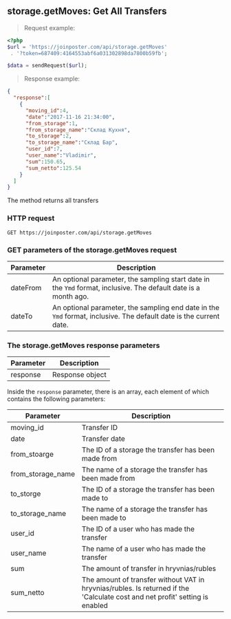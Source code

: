 ## storage.getMoves: Get All Transfers

> Request example:

```php
<?php
$url = 'https://joinposter.com/api/storage.getMoves'
 . '?token=687409:4164553abf6a031302898da7800b59fb';

$data = sendRequest($url);

```

> Response example:

```json
{
  "response":[
    {
      "moving_id":4,
      "date":"2017-11-16 21:34:00",
      "from_storage":1,
      "from_storage_name":"Склад Кухня",
      "to_storage":2,
      "to_storage_name":"Склад Бар",
      "user_id":7,
      "user_name":"Vladimir",
      "sum":150.65,
      "sum_netto":125.54
    }
  ]
}
```

The method returns all transfers

### HTTP request

`GET https://joinposter.com/api/storage.getMoves`

### GET parameters of the storage.getMoves request

Parameter | Description
--------- | -----------
dateFrom | An optional parameter, the sampling start date in the `Ymd` format, inclusive. The default date is a month ago.
dateTo | An optional parameter, the sampling end date in the `Ymd` format, inclusive. The default date is the current date.

### The storage.getMoves response parameters

Parameter | Description
--------- | -----------
response | Response object

Inside the `response` parameter, there is an array, each element of which contains the following parameters:

Parameter | Description
--------- | -----------
moving_id | Transfer ID
date | Transfer date
from_stoarge | The ID of a storage the transfer has been made from
from_storage_name | The name of a storage the transfer has been made from
to_storge | The ID of a storage the transfer has been made to
to_storage_name | The name of a storage the transfer has been made to
user_id | The ID of a user who has made the transfer
user_name | The name of a user who has made the transfer
sum | The amount of transfer in hryvnias/rubles
sum_netto | The amount of transfer without VAT in hryvnias/rubles. Is returned if the 'Calculate cost and net profit' setting is enabled
